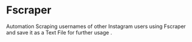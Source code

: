 # Fscraper
Automation Scraping usernames of other Instagram users using Fscraper and save it as a Text File for further usage .

